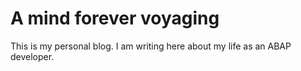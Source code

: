 # A mind forever voyaging

This is my personal blog. I am writing here about my life as an ABAP developer.
